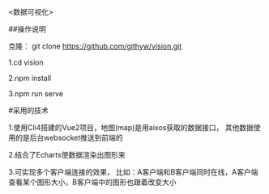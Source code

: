 <数据可视化>

##操作说明

克隆： git clone https://github.com/githyw/vision.git

1.cd vision

2.npm install

3.npm run serve

#采用的技术

1.使用Cli4搭建的Vue2项目，地图(map)是用aixos获取的数据接口， 其他数据使用的是后台websocket推送到前端的

2.结合了Echarts使数据渲染出图形来

3.可实现多个客户端连接的效果， 比如：A客户端和B客户端同时在线，A客户端查看某个图形大小，B客户端中的图形也跟着改变大小